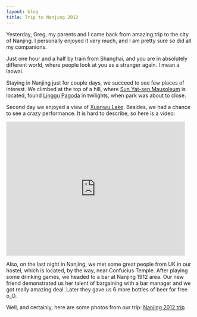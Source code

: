 ```yaml
---
layout: blog
title: Trip to Nanjing 2012
---
```


Yesterday, Greg, my parents and I came back from amazing trip to the city of Nanjing.
I personally enjoyed it very much, and I am pretty sure so did all my companions. 

Just one hour and a half by train from Shanghai, and you are in absolutely different world,
where people look at you as a stranger again. I mean a laowai. 

Staying in Nanjing just for couple days, we succeed to see few places of interest.
We climbed at the top of a hill, where [Sun Yat-sen Mausoleum](http://en.wikipedia.org/wiki/Sun_Yat-sen_Mausoleum)
is located, found [Linggu Pagoda](http://en.wikipedia.org/wiki/Linggu_Temple) in twilights,
when park was about to close.

Second day we enjoyed a view of [Xuanwu Lake](http://en.wikipedia.org/wiki/Xuanwu_Lake). Besides, we had a chance 
to see a crazy performance. It is hard to describe, so here is a video:

<iframe width="480" height="360" src="http://www.youtube.com/embed/YJwtk7fDqhA" frameborder="0" allowfullscreen="allowfullscreen"></iframe>

Also, on the last night in Nanjing, we met some great people from UK in our hostel, which is located, by the way, near Confucius Temple.
After playing some drinking games, we headed to a bar at Nanjing 1912 area. Our new friend demonstrated us her talent 
of bargaining with a bar manager and we got really amazing deal. Later they gave us 6 more bottles of beer for free o_O.

Well, and certainly, here are some photos from our trip:
[Nanjing 2012 trip](http://www.dropbox.com/gallery/47588428/1/Nanjing?h=31cc2b)

 

